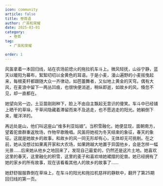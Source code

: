 ---icon: communityarticle: falsetitle: 卷首语author: 广英和荣耀date: 2025-03-01category:  - 卷首tag:  - 广英和荣耀order: 1---<!-- more -->风笛拿着一本回归线，站在农场前熄火的拖拉机车斗上。微风轻抚，山谷宁静，蓝天以暖阳为幕布，絮絮叨叨以金黄色的耳语。于是小麦，漫山遍野的小麦摇曳起来，每根麦秆都跟随大众一齐律动，如芭蕾舞者，又似地上黄金的天穹。偶有大风，在麦浪中留下一两丛凹痕，也很快便消逝，稍纵即逝，如故乡的风，倏忽不见，却一直都在。她望向另一边，土豆苗刚刚种下，脸上不由自主飘起无意识的傻笑。车斗中已经铺上晒干的草垛，干草间隐藏着滞留而来不及逃走，也不愿逃走的阳光。她躺倒下来，暖洋洋的。再远处是山，他们叫这座山“维多利亚姑娘”。当积雪融化，她便显现，面朝南方，望着驼兽群重返牧场，作物早歌晚唱。风笛将她视为冬天结束的象征，春天的象征。这就是她故乡的故事，和故乡的风一同无形却有心，无体却无可挑剔。在之前，她从没想过如果离开家和大农场，如果跨越大地置于异国他乡，会是怎样一幅光景……后来她从他乡之地回来了，发现自己最爱的，仍然还是这片土地。她喜欢这里的春天，这里融化的积雪，这里的麦子和喜欢啃她裙摆的驼兽。她已经拥有了她的家乡的所有故事，现在该看看其他人的故乡的故事了……她舒舒服服靠倒在草垛上，在车斗的阳光和拖拉机慈祥的静默中，翻开了第25期回归线的第一页。<eod />
